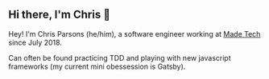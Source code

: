 ## Hi there, I'm Chris 👋

Hey! I'm Chris Parsons (he/him), a software engineer working at [Made Tech](https://github.com/madetech) since July 2018.

Can often be found practicing TDD and playing with new javascript frameworks (my current mini obessession is Gatsby).
